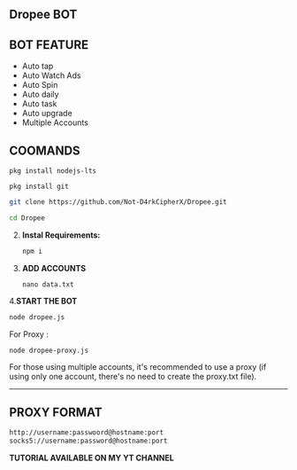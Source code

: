 ## Dropee BOT

## BOT FEATURE

- Auto tap
- Auto Watch Ads
- Auto Spin
- Auto daily
- Auto task
- Auto upgrade
- Multiple Accounts

## COOMANDS
```
pkg install nodejs-lts
```
```
pkg install git
```
   ```bash
   git clone https://github.com/Not-D4rkCipherX/Dropee.git
   ```
   ```bash
   cd Dropee
   ```

2. **Instal Requirements:**
   ```bash
   npm i
   ```
3. **ADD ACCOUNTS**
   ```
   nano data.txt
   ```
4.**START THE BOT**
```bash
node dropee.js
```
For Proxy :
```
node dropee-proxy.js
```
For those using multiple accounts, it's recommended to use a proxy (if using only one account, there's no need to create the proxy.txt file).

---

## PROXY FORMAT

```bash
http://username:passwoord@hostname:port
socks5://username:password@hostname:port
```
**TUTORIAL AVAILABLE ON MY YT CHANNEL**
